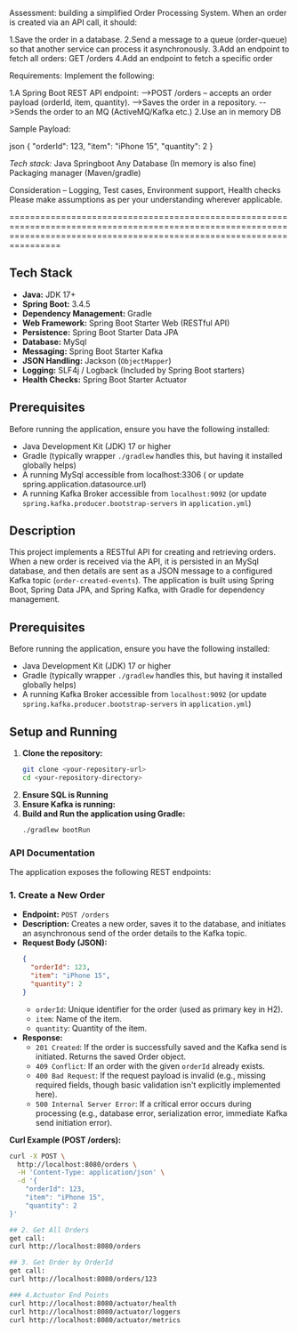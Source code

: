 Assessment:  building a simplified Order Processing System. When an order is created via an API call, it should:

1.Save the order in a database.
2.Send a message to a queue (order-queue) so that another service can process it asynchronously.
3.Add an endpoint to fetch all orders: GET /orders
4.Add an endpoint to fetch a specific order
 

Requirements:
Implement the following:

1.A Spring Boot REST API endpoint:
   -->POST /orders – accepts an order payload (orderId, item, quantity).
   -->Saves the order in a repository.
   -->Sends the order to an MQ (ActiveMQ/Kafka etc.) 
2.Use an in memory DB
 

Sample Payload:

json
{
  "orderId": 123,
  "item": "iPhone 15",
  "quantity": 2
}

*Tech stack:*
Java
Springboot
Any Database (In memory is also fine)
Packaging manager (Maven/gradle) 

Consideration – Logging, Test cases, Environment support, Health checks
Please make assumptions as per your understanding wherever applicable.

============================================================================================================================================================================
## Tech Stack

*   **Java:** JDK 17+
*   **Spring Boot:** 3.4.5
*   **Dependency Management:** Gradle
*   **Web Framework:** Spring Boot Starter Web (RESTful API)
*   **Persistence:** Spring Boot Starter Data JPA
*   **Database:** MySql
*   **Messaging:** Spring Boot Starter Kafka
*   **JSON Handling:** Jackson (`ObjectMapper`)
*   **Logging:** SLF4j / Logback (Included by Spring Boot starters)
*   **Health Checks:** Spring Boot Starter Actuator
  
## Prerequisites
Before running the application, ensure you have the following installed:

*   Java Development Kit (JDK) 17 or higher
*   Gradle (typically wrapper `./gradlew` handles this, but having it installed globally helps)
*   A running MySql accessible from localhost:3306 ( or update spring.application.datasource.url)
*   A running Kafka Broker accessible from `localhost:9092` (or update `spring.kafka.producer.bootstrap-servers` in `application.yml`)

## Description

This project implements a RESTful API for creating and retrieving orders. When a new order is received via the API, it is persisted in an MySql database, and then details are sent as a JSON message to a configured Kafka topic (`order-created-events`). The application is built using Spring Boot, Spring Data JPA, and Spring Kafka, with Gradle for dependency management.

## Prerequisites

Before running the application, ensure you have the following installed:

*   Java Development Kit (JDK) 17 or higher
*   Gradle (typically wrapper `./gradlew` handles this, but having it installed globally helps)
*   A running Kafka Broker accessible from `localhost:9092` (or update `spring.kafka.producer.bootstrap-servers` in `application.yml`)

## Setup and Running

1.  **Clone the repository:**
    ```bash
    git clone <your-repository-url>
    cd <your-repository-directory>
    ```
2. **Ensure SQL is Running**
3.  **Ensure Kafka is running:**
4.  **Build and Run the application using Gradle:**
    ```bash
    ./gradlew bootRun 
    ```
  
   ### API Documentation

The application exposes the following REST endpoints:

### 1. Create a New Order

*   **Endpoint:** `POST /orders`
*   **Description:** Creates a new order, saves it to the database, and initiates an asynchronous send of the order details to the Kafka topic.
*   **Request Body (JSON):**
    ```json
    {
      "orderId": 123,
      "item": "iPhone 15",
      "quantity": 2
    }
    ```
    *   `orderId`: Unique identifier for the order (used as primary key in H2).
    *   `item`: Name of the item.
    *   `quantity`: Quantity of the item.
*   **Response:**
    *   `201 Created`: If the order is successfully saved and the Kafka send is initiated. Returns the saved Order object.
    *   `409 Conflict`: If an order with the given `orderId` already exists.
    *   `400 Bad Request`: If the request payload is invalid (e.g., missing required fields, though basic validation isn't explicitly implemented here).
    *   `500 Internal Server Error`: If a critical error occurs during processing (e.g., database error, serialization error, immediate Kafka send initiation error).

**Curl Example (POST /orders):**

```bash
curl -X POST \
  http://localhost:8080/orders \
  -H 'Content-Type: application/json' \
  -d '{
    "orderId": 123,
    "item": "iPhone 15",
    "quantity": 2
}'

## 2. Get All Orders
get call:
curl http://localhost:8080/orders

## 3. Get Order by OrderId
get call:
curl http://localhost:8080/orders/123

### 4.Actuator End Points
curl http://localhost:8080/actuator/health
curl http://localhost:8080/actuator/loggers
curl http://localhost:8080/actuator/metrics


